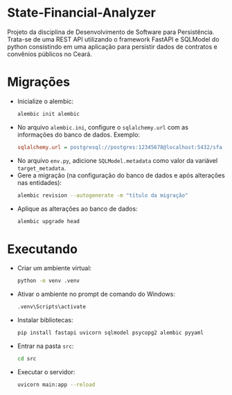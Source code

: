 # State-Financial-Analyzer
Projeto da disciplina de Desenvolvimento de Software para Persistência. Trata-se de uma REST API utilizando o framework FastAPI e SQLModel do python consistindo em uma aplicação para persistir dados de contratos e convênios públicos no Ceará.

# Migrações

- Inicialize o alembic:
  ```sh
  alembic init alembic
  ```
- No arquivo `alembic.ini`, configure o `sqlalchemy.url` com as informações do banco de dados. Exemplo:
  ```ini
  sqlalchemy.url = postgresql://postgres:12345678@localhost:5432/sfa
  ```
- No arquivo `env.py`, adicione `SQLModel.metadata` como valor da variável `target_metadata`.
- Gere a migração (na configuração do banco de dados e após alterações nas entidades):
  ```sh
  alembic revision --autogenerate -m "título da migração"
  ```
- Aplique as alterações ao banco de dados:
  ```sh
  alembic upgrade head
  ```

# Executando

- Criar um ambiente virtual:
  ```sh
  python -m venv .venv
  ```
- Ativar o ambiente no prompt de comando do Windows:
  ```sh
  .venv\Scripts\activate
  ```
- Instalar bibliotecas:
  ```sh
  pip install fastapi uvicorn sqlmodel psycopg2 alembic pyyaml
  ```
- Entrar na pasta `src`:
  ```sh
  cd src
  ```
- Executar o servidor:
  ```sh
  uvicorn main:app --reload
  ```